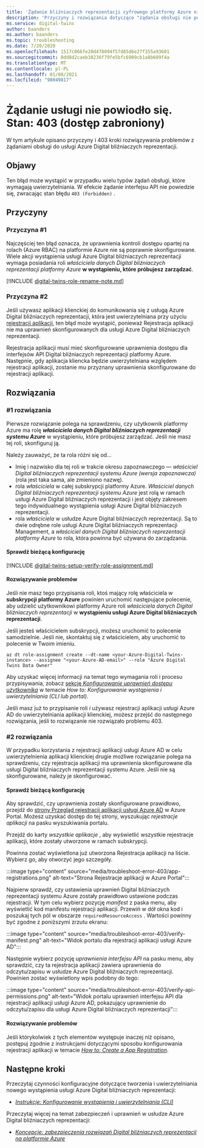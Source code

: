 ```yaml
---
title: 'Żądanie bliźniaczych reprezentacji cyfrowego platformy Azure nie powiodło się. stan: 403 (niedozwolone)'
description: 'Przyczyny i rozwiązania dotyczące "żądania obsługi nie powiodły się. Stan: 403 (dostęp zabroniony) "w usłudze Azure Digital bliźniaczych reprezentacji.'
ms.service: digital-twins
author: baanders
ms.author: baanders
ms.topic: troubleshooting
ms.date: 7/20/2020
ms.openlocfilehash: 1517c066fe20d478094f57d85d6e27f355a93601
ms.sourcegitcommit: 8dd8d2caeb38236f79fe5bfc6909cb1a8b609f4a
ms.translationtype: MT
ms.contentlocale: pl-PL
ms.lasthandoff: 01/08/2021
ms.locfileid: "98049817"
---
```

# <a name="service-request-failed-status-403-forbidden"></a>Żądanie usługi nie powiodło się. Stan: 403 (dostęp zabroniony)

W tym artykule opisano przyczyny i 403 kroki rozwiązywania problemów z żądaniami obsługi do usługi Azure Digital bliźniaczych reprezentacji. 

## <a name="symptoms"></a>Objawy

Ten błąd może wystąpić w przypadku wielu typów żądań obsługi, które wymagają uwierzytelniania. W efekcie żądanie interfejsu API nie powiedzie się, zwracając stan błędu `403 (Forbidden)` .

## <a name="causes"></a>Przyczyny

### <a name="cause-1"></a>Przyczyna #1

Najczęściej ten błąd oznacza, że uprawnienia kontroli dostępu opartej na rolach (Azure RBAC) na platformie Azure nie są poprawnie skonfigurowane. Wiele akcji wystąpienia usługi Azure Digital bliźniaczych reprezentacji wymaga posiadania roli *właściciela danych Digital bliźniaczych reprezentacji platformy Azure* **w wystąpieniu, które próbujesz zarządzać**. 

[!INCLUDE [digital-twins-role-rename-note.md](../../includes/digital-twins-role-rename-note.md)]

### <a name="cause-2"></a>Przyczyna #2

Jeśli używasz aplikacji klienckiej do komunikowania się z usługą Azure Digital bliźniaczych reprezentacji, która jest uwierzytelniana przy użyciu [rejestracji aplikacji](how-to-create-app-registration.md), ten błąd może wystąpić, ponieważ Rejestracja aplikacji nie ma uprawnień skonfigurowanych dla usługi Azure Digital bliźniaczych reprezentacji.

Rejestracja aplikacji musi mieć skonfigurowane uprawnienia dostępu dla interfejsów API Digital bliźniaczych reprezentacji platformy Azure. Następnie, gdy aplikacja kliencka będzie uwierzytelniana względem rejestracji aplikacji, zostanie mu przyznany uprawnienia skonfigurowane do rejestracji aplikacji.

## <a name="solutions"></a>Rozwiązania

### <a name="solution-1"></a>#1 rozwiązania

Pierwsze rozwiązanie polega na sprawdzeniu, czy użytkownik platformy Azure ma rolę _**właściciela danych Digital bliźniaczych reprezentacji systemu Azure**_ w wystąpieniu, które próbujesz zarządzać. Jeśli nie masz tej roli, skonfiguruj ją.

Należy zauważyć, że ta rola różni się od...
* Imię i nazwisko dla tej roli w trakcie okresu zapoznawczego — *właściciel Digital bliźniaczych reprezentacji systemu Azure (wersja zapoznawcza)* (rola jest taka sama, ale zmieniono nazwę).
* rola *właściciela* w całej subskrypcji platformy Azure. *Właściciel danych Digital bliźniaczych reprezentacji systemu Azure* jest rolą w ramach usługi Azure Digital bliźniaczych reprezentacji i jest objęty zakresem tego indywidualnego wystąpienia usługi Azure Digital bliźniaczych reprezentacji.
* rola *właściciela* w usłudze Azure Digital bliźniaczych reprezentacji. Są to dwie odrębne role usługi Azure Digital bliźniaczych reprezentacji Management, a *właściciel danych Digital bliźniaczych reprezentacji platformy Azure* to rola, która powinna być używana do zarządzania.

#### <a name="check-current-setup"></a>Sprawdź bieżącą konfigurację

[!INCLUDE [digital-twins-setup-verify-role-assignment.md](../../includes/digital-twins-setup-verify-role-assignment.md)]

#### <a name="fix-issues"></a>Rozwiązywanie problemów 

Jeśli nie masz tego przypisania roli, ktoś mający rolę właściciela w **subskrypcji platformy Azure** powinien uruchomić następujące polecenie, aby udzielić użytkownikowi platformy Azure roli *właściciela danych Digital bliźniaczych reprezentacji* w **wystąpieniu usługi Azure Digital bliźniaczych reprezentacji**. 

Jeśli jesteś właścicielem subskrypcji, możesz uruchomić to polecenie samodzielnie. Jeśli nie, skontaktuj się z właścicielem, aby uruchomić to polecenie w Twoim imieniu.

```azurecli-interactive
az dt role-assignment create --dt-name <your-Azure-Digital-Twins-instance> --assignee "<your-Azure-AD-email>" --role "Azure Digital Twins Data Owner"
```

Aby uzyskać więcej informacji na temat tego wymagania roli i procesu przypisywania, zobacz [sekcję *Konfigurowanie uprawnień dostępu użytkownika*](how-to-set-up-instance-CLI.md#set-up-user-access-permissions) w temacie *How to: Konfigurowanie wystąpienia i uwierzytelniania (CLI lub portal)*.

Jeśli masz już to przypisanie roli *i* używasz rejestracji aplikacji usługi Azure AD do uwierzytelniania aplikacji klienckiej, możesz przejść do następnego rozwiązania, jeśli to rozwiązanie nie rozwiązało problemu 403.

### <a name="solution-2"></a>#2 rozwiązania

W przypadku korzystania z rejestracji aplikacji usługi Azure AD w celu uwierzytelnienia aplikacji klienckiej drugie możliwe rozwiązanie polega na sprawdzeniu, czy rejestracja aplikacji ma uprawnienia skonfigurowane dla usługi Digital bliźniaczych reprezentacji systemu Azure. Jeśli nie są skonfigurowane, należy je skonfigurować.

#### <a name="check-current-setup"></a>Sprawdź bieżącą konfigurację

Aby sprawdzić, czy uprawnienia zostały skonfigurowane prawidłowo, przejdź do [strony Przegląd rejestracji aplikacji usługi Azure AD](https://portal.azure.com/#blade/Microsoft_AAD_IAM/ActiveDirectoryMenuBlade/RegisteredApps) w Azure Portal. Możesz uzyskać dostęp do tej strony, wyszukując *rejestracje aplikacji* na pasku wyszukiwania portalu.

Przejdź do karty *wszystkie aplikacje* , aby wyświetlić wszystkie rejestracje aplikacji, które zostały utworzone w ramach subskrypcji.

Powinna zostać wyświetlona już utworzona Rejestracja aplikacji na liście. Wybierz go, aby otworzyć jego szczegóły.

:::image type="content" source="media/troubleshoot-error-403/app-registrations.png" alt-text="Strona Rejestracje aplikacji w Azure Portal":::

Najpierw sprawdź, czy ustawienia uprawnień Digital bliźniaczych reprezentacji systemu Azure zostały prawidłowo ustawione podczas rejestracji. W tym celu wybierz pozycję *manifest* z paska menu, aby wyświetlić kod manifestu rejestracji aplikacji. Przewiń w dół okna kod i poszukaj tych pól w obszarze `requiredResourceAccess` . Wartości powinny być zgodne z poniższymi zrzutu ekranu:

:::image type="content" source="media/troubleshoot-error-403/verify-manifest.png" alt-text="Widok portalu dla rejestracji aplikacji usługi Azure AD":::

Następnie wybierz pozycję *uprawnienia interfejsu API* na pasku menu, aby sprawdzić, czy ta rejestracja aplikacji zawiera uprawnienia do odczytu/zapisu w usłudze Azure Digital bliźniaczych reprezentacji. Powinien zostać wyświetlony wpis podobny do tego:

:::image type="content" source="media/troubleshoot-error-403/verify-api-permissions.png" alt-text="Widok portalu uprawnień interfejsu API dla rejestracji aplikacji usługi Azure AD, pokazujący uprawnienie do odczytu/zapisu dla usługi Azure Digital bliźniaczych reprezentacji":::

#### <a name="fix-issues"></a>Rozwiązywanie problemów

Jeśli którykolwiek z tych elementów występuje inaczej niż opisano, postępuj zgodnie z instrukcjami dotyczącymi sposobu konfigurowania rejestracji aplikacji w temacie [*How to: Create a App Registration*](how-to-create-app-registration.md).

## <a name="next-steps"></a>Następne kroki

Przeczytaj czynności konfiguracyjne dotyczące tworzenia i uwierzytelniania nowego wystąpienia usługi Azure Digital bliźniaczych reprezentacji:
* [*Instrukcje: Konfigurowanie wystąpienia i uwierzytelniania (CLI)*](how-to-set-up-instance-cli.md)

Przeczytaj więcej na temat zabezpieczeń i uprawnień w usłudze Azure Digital bliźniaczych reprezentacji:
* [*Koncepcje: zabezpieczenia rozwiązań Digital bliźniaczych reprezentacji na platformie Azure*](concepts-security.md)
